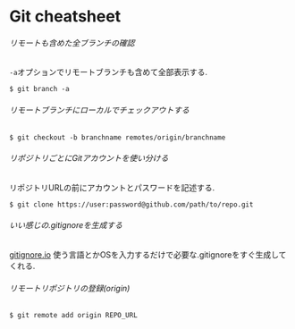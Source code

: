# Git cheatsheet

###### リモートも含めた全ブランチの確認
`-a`オプションでリモートブランチも含めて全部表示する.  
```
$ git branch -a
```

###### リモートブランチにローカルでチェックアウトする
```
$ git checkout -b branchname remotes/origin/branchname
```

###### リポジトリごとにGitアカウントを使い分ける
リポジトリURLの前にアカウントとパスワードを記述する.  
```
$ git clone https://user:password@github.com/path/to/repo.git
```

###### いい感じの.gitignoreを生成する
[gitignore.io](https://www.gitignore.io/)
使う言語とかOSを入力するだけで必要な.gitignoreをすぐ生成してくれる.  

###### リモートリポジトリの登録(origin)
```
$ git remote add origin REPO_URL
```
